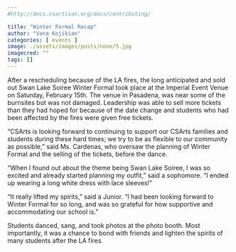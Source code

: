 ```yaml
---
#http://docs.csartisan.org/docs/contributing/

title: "Winter Formal Recap"
author: "Vana Kojikian"
categories: [ events ]
image: ./assets/images/posts/none/5.jpg
imagecred: ""
tags: []
---
```

After a rescheduling because of the LA fires, the long anticipated and sold out Swan Lake Soiree Winter Formal took place at the Imperial Event Venue on Saturday, February 15th. The venue in Pasadena, was near some of the burnsites but was not damaged. Leadership was able to sell more tickets than they had hoped for because of the date change and students who had been affected by the fires were given free tickets.

“CSArts is looking forward to continuing to support our CSArts families and students during these hard times; we try to be as flexible to our community as possible,” said Ms. Cardenas, who oversaw the planning of Winter Formal and the selling of the tickets, before the dance.

“When I found out about the theme being Swan Lake Soiree, I was so excited and already started planning my outfit,” said a sophomore. “I ended up wearing a long white dress with lace sleeves!”

“It really lifted my spirits,” said a Junior. “I had been looking forward to Winter Formal for so long, and was so grateful for how supportive and accommodating our school is.”

Students danced, sang, and took photos at the photo booth. Most importantly, it was a chance to bond with friends and lighten the spirits of many students after the LA fires. 